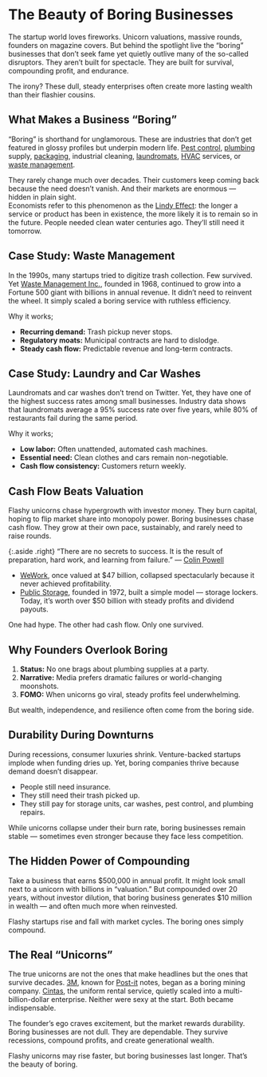 # The Beauty of Boring Businesses

The startup world loves fireworks. Unicorn valuations, massive rounds, founders on magazine covers. But behind the spotlight live the “boring” businesses that don’t seek fame yet quietly outlive many of the so-called disruptors. They aren’t built for spectacle. They are built for survival, compounding profit, and endurance.  

The irony? These dull, steady enterprises often create more lasting wealth than their flashier cousins.  

## What Makes a Business “Boring”

“Boring” is shorthand for unglamorous. These are industries that don’t get featured in glossy profiles but underpin modern life. [Pest control](https://en.wikipedia.org/wiki/Pest_control), [plumbing](https://en.wikipedia.org/wiki/Plumbing) supply, [packaging](https://en.wikipedia.org/wiki/Packaging), industrial cleaning, [laundromats](https://en.wikipedia.org/wiki/Self-service_laundry), [HVAC](https://en.wikipedia.org/wiki/Heating,_ventilation,_and_air_conditioning) services, or [waste management](https://en.wikipedia.org/wiki/Waste_management).  

They rarely change much over decades. Their customers keep coming back because the need doesn’t vanish. And their markets are enormous — hidden in plain sight.  
Economists refer to this phenomenon as the [Lindy Effect](/2025/lindy-effect/): the longer a service or product has been in existence, the more likely it is to remain so in the future. People needed clean water centuries ago. They’ll still need it tomorrow.  

## Case Study: Waste Management

In the 1990s, many startups tried to digitize trash collection. Few survived. Yet [Waste Management Inc.](https://en.wikipedia.org/wiki/Waste_Management,_Inc.), founded in 1968, continued to grow into a Fortune 500 giant with billions in annual revenue. It didn’t need to reinvent the wheel. It simply scaled a boring service with ruthless efficiency.  

Why it works;

- **Recurring demand:** Trash pickup never stops.  
- **Regulatory moats:** Municipal contracts are hard to dislodge.  
- **Steady cash flow:** Predictable revenue and long-term contracts.  

## Case Study: Laundry and Car Washes

Laundromats and car washes don’t trend on Twitter. Yet, they have one of the highest success rates among small businesses. Industry data shows that laundromats average a 95% success rate over five years, while 80% of restaurants fail during the same period.  

Why it works;

- **Low labor:** Often unattended, automated cash machines.  
- **Essential need:** Clean clothes and cars remain non-negotiable.  
- **Cash flow consistency:** Customers return weekly. 

## Cash Flow Beats Valuation

Flashy unicorns chase hypergrowth with investor money. They burn capital, hoping to flip market share into monopoly power. Boring businesses chase cash flow. They grow at their own pace, sustainably, and rarely need to raise rounds.

{:.aside .right}
“There are no secrets to success. It is the result of preparation, hard work, and learning from failure.” — [Colin Powell](https://en.wikipedia.org/wiki/Colin_Powell)

- [WeWork](https://en.wikipedia.org/wiki/WeWork), once valued at $47 billion, collapsed spectacularly because it never achieved profitability.  
- [Public Storage](https://en.wikipedia.org/wiki/Public_Storage), founded in 1972, built a simple model — storage lockers. Today, it’s worth over $50 billion with steady profits and dividend payouts.  

One had hype. The other had cash flow. Only one survived.  

## Why Founders Overlook Boring

1. **Status:** No one brags about plumbing supplies at a party.  
2. **Narrative:** Media prefers dramatic failures or world-changing moonshots.  
3. **FOMO:** When unicorns go viral, steady profits feel underwhelming.  

But wealth, independence, and resilience often come from the boring side.  

## Durability During Downturns

During recessions, consumer luxuries shrink. Venture-backed startups implode when funding dries up. Yet, boring companies thrive because demand doesn’t disappear.  

- People still need insurance.  
- They still need their trash picked up.  
- They still pay for storage units, car washes, pest control, and plumbing repairs.  

While unicorns collapse under their burn rate, boring businesses remain stable — sometimes even stronger because they face less competition.  

## The Hidden Power of Compounding

Take a business that earns $500,000 in annual profit. It might look small next to a unicorn with billions in “valuation.” But compounded over 20 years, without investor dilution, that boring business generates $10 million in wealth — and often much more when reinvested.  

Flashy startups rise and fall with market cycles. The boring ones simply compound.  

## The Real “Unicorns”

The true unicorns are not the ones that make headlines but the ones that survive decades. [3M](https://en.wikipedia.org/wiki/3M), known for [Post-it](https://en.wikipedia.org/wiki/Post-it_note) notes, began as a boring mining company. [Cintas](https://en.wikipedia.org/wiki/Cintas), the uniform rental service, quietly scaled into a multi-billion-dollar enterprise. Neither were sexy at the start. Both became indispensable.

The founder’s ego craves excitement, but the market rewards durability. Boring businesses are not dull. They are dependable. They survive recessions, compound profits, and create generational wealth.

Flashy unicorns may rise faster, but boring businesses last longer. That’s the beauty of boring.